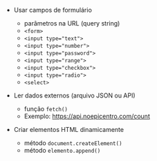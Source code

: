 - Usar campos de formulário
    - parâmetros na URL (query string)
    - `<form>`
    - `<input type="text">`
    - `<input type="number">`
    - `<input type="password">`
    - `<input type="range">`
    - `<input type="checkbox">`
    - `<input type="radio">`
    - `<select>`

- Ler dados externos (arquivo JSON ou API)
    - função `fetch()`
    - Exemplo: https://api.noepicentro.com/count

- Criar elementos HTML dinamicamente
    - método `document.createElement()`
    - método `elemento.append()`
